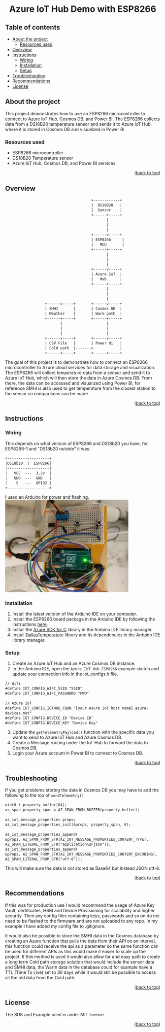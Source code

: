 <h1 align="center" id="top">Azure IoT Hub Demo with ESP8266</h1>

## Table of contents
- [About the project](#about-the-project)
    - [Resources used](#resources-used)
- [Overview](#overview)
- [Instructions](#instructions)
    - [Wiring](#wiring)
    - [Installation](#installation)
    - [Setup](#setup)
- [Troubleshooting](#troubleshooting)
- [Recommendations](#recommendations)
- [License](#license)

## About the project
This project demonstrates how to use an ESP8266 microcontroller to connect to Azure IoT Hub, Cosmos DB, and Power BI. The ESP8266 collects data from a DS18B20 temperature sensor and sends it to Azure IoT Hub, where it is stored in Cosmos DB and visualized in Power BI.


### Resources used
- ESP8266 microcontroller
- DS18B20 Temperature sensor
- Azure IoT Hub, Cosmos DB, and Power BI services

<p align="right">(<a href="#top">back to top</a>)</p>

## Overview
```
                                       +------------+
                                       |  DS18B20   |
                                       |  Sensor    |
                                       +------+-----+
                                              |
                                              |
                                              |
                                       +------v-----+
                                       | ESP8266     |
                                       |   MCU       |
                                       +------+-----+
                                              |
                                              |
                                              |
                                       +------v-----+
                                       | Azure IoT  |
                                       |   Hub      |
                                       +------+-----+
                                              |
                                              |
                                              |
                  +------v-----+       +------v-----+
                  | SMHI       |       | Cosmos DB  |
                  | Weather    |       | Warm path  |
                  +------+-----+       +------+-----+
                         |                    |
                         |                    |
                         |                    |
                  +------v-----+       +------v-----+
                  | CSV File   |       | Power Bi   |
                  | Cold path  |------->            |
                  +------+-----+       +------+-----+
```
The goal of this project is to demonstrate how to connect an ESP8266 microcontroller to Azure cloud services for data storage and visualization. The ESP8266 will collect temperature data from a sensor and send it to Azure IoT Hub, which will then store the data in Azure Cosmos DB. From there, the data can be accessed and visualized using Power BI, for reference SMHI is also used to get temperature from the closest station to the sensor so comparisons can be made.

<p align="right">(<a href="#top">back to top</a>)</p>

## Instructions
### Wiring
This depends on what version of ESP8266 and DS18b20 you have, for ESP8266-1 and "DS18b20 outside" it was:
```
+-------------------+
|DS18b20  |  ESP8266|
|-------------------|
|   VCC  ---  3,3v  |
|   GND  ---  GND   |
|    S   ---  GPIO2 |
+-------------------+
```
I used an Arduino for power and flashing.
<br>
<img src="img/esp_arduino.jpg" width="400"/>

### Installation
1. Install the latest version of the Arduino IDE on your computer.
2. Install the ESP8266 board package in the Arduino IDE by following the instructions [here](https://github.com/esp8266/Arduino#installing-with-boards-manager).
3. Install the [Azure SDK for C](https://github.com/Azure/azure-sdk-for-c-arduino) library in the Arduino IDE library manager.
4. Install [DallasTemperature](https://github.com/milesburton/Arduino-Temperature-Control-Library) library and its dependencies in the Arduino IDE library manager.

### Setup
1. Create an Azure IoT Hub and an Azure Cosmos DB instance.
2. In the Arduino IDE, open the `Azure_IoT_Hub_ESP8266` example sketch and update your connection info in the iot_configs.h file.
```
// Wifi
#define IOT_CONFIG_WIFI_SSID "SSID"
#define IOT_CONFIG_WIFI_PASSWORD "PWD"

// Azure IoT
#define IOT_CONFIG_IOTHUB_FQDN "[your Azure IoT host name].azure-devices.net"
#define IOT_CONFIG_DEVICE_ID "Device ID"
#define IOT_CONFIG_DEVICE_KEY "Device Key"
```
3. Update the `getTelemetryPayload()` function with the specific data you want to send to Azure IoT Hub and Azure Cosmos DB.
4. Create a Message routing under the IoT Hub to forward the data to Cosmos DB.
5. Login your Azure account in Power BI to connect to Cosmos DB.

<p align="right">(<a href="#top">back to top</a>)</p>

## Troubleshooting
If you get problems storing the data in Cosmos DB you may have to add the following to the top of `sendTelemetry()`
```
uint8_t property_buffer[64];
az_span property_span = AZ_SPAN_FROM_BUFFER(property_buffer);

az_iot_message_properties props;
az_iot_message_properties_init(&props, property_span, 0);

az_iot_message_properties_append(
&props, AZ_SPAN_FROM_STR(AZ_IOT_MESSAGE_PROPERTIES_CONTENT_TYPE), AZ_SPAN_LITERAL_FROM_STR("application%2Fjson"));
az_iot_message_properties_append(
&props, AZ_SPAN_FROM_STR(AZ_IOT_MESSAGE_PROPERTIES_CONTENT_ENCODING), AZ_SPAN_LITERAL_FROM_STR("utf-8"));
```
This will make sure the data is not stored as Base64 but instead JSON utf-8.

<p align="right">(<a href="#top">back to top</a>)</p>

## Recommendations
If this was for production use I would recommend the usage of Azure Key Vault, certificates, HSM and Device Provisioning for scalability and higher security. Then any config files containing keys, passwords and so on do not need to be flashed to the firmware and are not uploaded to any repo. In my example I have added my config file to .gitignore.

It would also be possible to store the SMHI data in the Cosmos database by creating an Azure function that pulls the data from their API on an interval, this function could receive the api as a parameter so the same function can be used for different APIs as this would make it easier to scale up the project. If this method is used it would also allow for and easy path to create a long term Cold path storage solution that would include the sensor data and SMHI data, the Warm data in the database could for example have a TTL (Time To Live) set to 30 days while it would still be possible to access all the old data from the Cold path.

<p align="right">(<a href="#top">back to top</a>)</p>

## License
The SDK and Example used is under MIT license.

<p align="right">(<a href="#top">back to top</a>)</p>